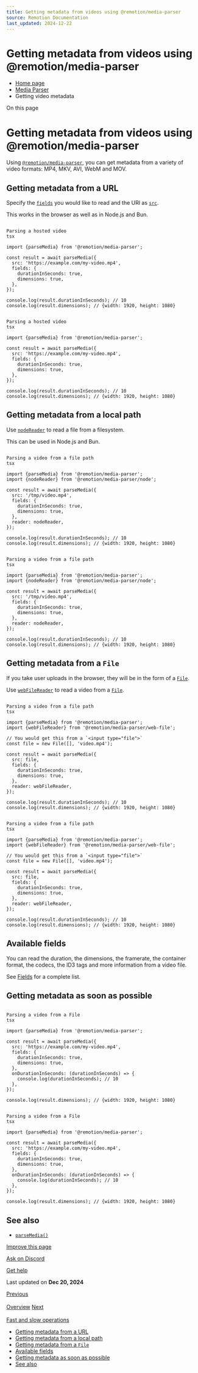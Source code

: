 ```yaml
---
title: Getting metadata from videos using @remotion/media-parser
source: Remotion Documentation
last_updated: 2024-12-22
---
```


# Getting metadata from videos using @remotion/media-parser

- [Home page](/)
- [Media Parser](/docs/media-parser/)
- Getting video metadata

On this page

# Getting metadata from videos using @remotion/media-parser

Using [`@remotion/media-parser`](/docs/media-parser), you can get metadata from a variety of video formats: MP4, MKV, AVI, WebM and MOV.

## Getting metadata from a URL [​](\#getting-metadata-from-a-url "Direct link to Getting metadata from a URL")

Specify the [`fields`](/docs/media-parser/parse-media#fields) you would like to read and the URl as [`src`](/docs/media-parser/parse-media#src).

This works in the browser as well as in Node.js and Bun.

```

Parsing a hosted video
tsx

import {parseMedia} from '@remotion/media-parser';

const result = await parseMedia({
  src: 'https://example.com/my-video.mp4',
  fields: {
    durationInSeconds: true,
    dimensions: true,
  },
});

console.log(result.durationInSeconds); // 10
console.log(result.dimensions); // {width: 1920, height: 1080}
```

```

Parsing a hosted video
tsx

import {parseMedia} from '@remotion/media-parser';

const result = await parseMedia({
  src: 'https://example.com/my-video.mp4',
  fields: {
    durationInSeconds: true,
    dimensions: true,
  },
});

console.log(result.durationInSeconds); // 10
console.log(result.dimensions); // {width: 1920, height: 1080}
```

## Getting metadata from a local path [​](\#getting-metadata-from-a-local-path "Direct link to Getting metadata from a local path")

Use [`nodeReader`](/docs/media-parser/node-reader) to read a file from a filesystem.

This can be used in Node.js and Bun.

```

Parsing a video from a file path
tsx

import {parseMedia} from '@remotion/media-parser';
import {nodeReader} from '@remotion/media-parser/node';

const result = await parseMedia({
  src: '/tmp/video.mp4',
  fields: {
    durationInSeconds: true,
    dimensions: true,
  },
  reader: nodeReader,
});

console.log(result.durationInSeconds); // 10
console.log(result.dimensions); // {width: 1920, height: 1080}
```

```

Parsing a video from a file path
tsx

import {parseMedia} from '@remotion/media-parser';
import {nodeReader} from '@remotion/media-parser/node';

const result = await parseMedia({
  src: '/tmp/video.mp4',
  fields: {
    durationInSeconds: true,
    dimensions: true,
  },
  reader: nodeReader,
});

console.log(result.durationInSeconds); // 10
console.log(result.dimensions); // {width: 1920, height: 1080}
```

## Getting metadata from a `File` [​](\#getting-metadata-from-a-file "Direct link to getting-metadata-from-a-file")

If you take user uploads in the browser, they will be in the form of a [`File`](https://developer.mozilla.org/en-US/docs/Web/API/File).

Use [`webFileReader`](/docs/media-parser/web-file-reader) to read a video from a [`File`](https://developer.mozilla.org/en-US/docs/Web/API/File).

```

Parsing a video from a file path
tsx

import {parseMedia} from '@remotion/media-parser';
import {webFileReader} from '@remotion/media-parser/web-file';

// You would get this from a `<input type="file">`
const file = new File([], 'video.mp4');

const result = await parseMedia({
  src: file,
  fields: {
    durationInSeconds: true,
    dimensions: true,
  },
  reader: webFileReader,
});

console.log(result.durationInSeconds); // 10
console.log(result.dimensions); // {width: 1920, height: 1080}
```

```

Parsing a video from a file path
tsx

import {parseMedia} from '@remotion/media-parser';
import {webFileReader} from '@remotion/media-parser/web-file';

// You would get this from a `<input type="file">`
const file = new File([], 'video.mp4');

const result = await parseMedia({
  src: file,
  fields: {
    durationInSeconds: true,
    dimensions: true,
  },
  reader: webFileReader,
});

console.log(result.durationInSeconds); // 10
console.log(result.dimensions); // {width: 1920, height: 1080}
```

## Available fields [​](\#available-fields "Direct link to Available fields")

You can read the duration, the dimensions, the framerate, the container format, the codecs, the ID3 tags and more information from a video file.

See [Fields](/docs/media-parser/parse-media#fields) for a complete list.

## Getting metadata as soon as possible [​](\#getting-metadata-as-soon-as-possible "Direct link to Getting metadata as soon as possible")

```

Parsing a video from a File
tsx

import {parseMedia} from '@remotion/media-parser';

const result = await parseMedia({
  src: 'https://example.com/my-video.mp4',
  fields: {
    durationInSeconds: true,
    dimensions: true,
  },
  onDurationInSeconds: (durationInSeconds) => {
    console.log(durationInSeconds); // 10
  },
});

console.log(result.dimensions); // {width: 1920, height: 1080}
```

```

Parsing a video from a File
tsx

import {parseMedia} from '@remotion/media-parser';

const result = await parseMedia({
  src: 'https://example.com/my-video.mp4',
  fields: {
    durationInSeconds: true,
    dimensions: true,
  },
  onDurationInSeconds: (durationInSeconds) => {
    console.log(durationInSeconds); // 10
  },
});

console.log(result.dimensions); // {width: 1920, height: 1080}
```

## See also [​](\#see-also "Direct link to See also")

- [`parseMedia()`](/docs/media-parser/parse-media)

[Improve this page](https://github.com/remotion-dev/remotion/edit/main/packages/docs/docs/media-parser/metadata.mdx)

[Ask on Discord](https://remotion.dev/discord)

[Get help](/docs/get-help)

Last updated on **Dec 20, 2024**

[Previous\
\
Overview](/docs/media-parser/) [Next\
\
Fast and slow operations](/docs/media-parser/fast-and-slow)

- [Getting metadata from a URL](#getting-metadata-from-a-url)
- [Getting metadata from a local path](#getting-metadata-from-a-local-path)
- [Getting metadata from a `File`](#getting-metadata-from-a-file)
- [Available fields](#available-fields)
- [Getting metadata as soon as possible](#getting-metadata-as-soon-as-possible)
- [See also](#see-also)
